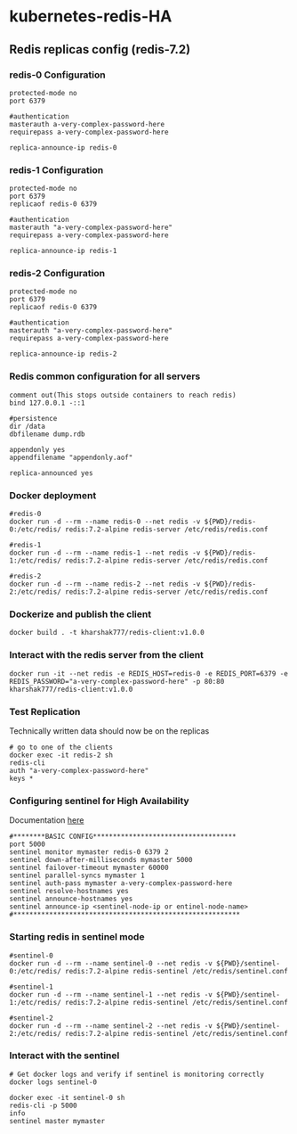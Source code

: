 # kubernetes-redis-HA

## Redis replicas config (redis-7.2)

### redis-0 Configuration

```
protected-mode no
port 6379

#authentication
masterauth a-very-complex-password-here
requirepass a-very-complex-password-here

replica-announce-ip redis-0
```
### redis-1 Configuration

```
protected-mode no
port 6379
replicaof redis-0 6379

#authentication
masterauth "a-very-complex-password-here"
requirepass a-very-complex-password-here

replica-announce-ip redis-1
```
### redis-2 Configuration

```
protected-mode no
port 6379
replicaof redis-0 6379

#authentication
masterauth "a-very-complex-password-here"
requirepass a-very-complex-password-here

replica-announce-ip redis-2
```

### Redis common configuration for all servers
```
comment out(This stops outside containers to reach redis)
bind 127.0.0.1 -::1

#persistence
dir /data
dbfilename dump.rdb

appendonly yes
appendfilename "appendonly.aof"

replica-announced yes
```

### Docker deployment

```
#redis-0
docker run -d --rm --name redis-0 --net redis -v ${PWD}/redis-0:/etc/redis/ redis:7.2-alpine redis-server /etc/redis/redis.conf

#redis-1
docker run -d --rm --name redis-1 --net redis -v ${PWD}/redis-1:/etc/redis/ redis:7.2-alpine redis-server /etc/redis/redis.conf

#redis-2
docker run -d --rm --name redis-2 --net redis -v ${PWD}/redis-2:/etc/redis/ redis:7.2-alpine redis-server /etc/redis/redis.conf
```

### Dockerize and publish the client
```
docker build . -t kharshak777/redis-client:v1.0.0
```

### Interact with the redis server from the client
```
docker run -it --net redis -e REDIS_HOST=redis-0 -e REDIS_PORT=6379 -e REDIS_PASSWORD="a-very-complex-password-here" -p 80:80 kharshak777/redis-client:v1.0.0
```
### Test Replication

Technically written data should now be on the replicas

```
# go to one of the clients
docker exec -it redis-2 sh
redis-cli
auth "a-very-complex-password-here"
keys *
```

### Configuring sentinel for High Availability

Documentation [here](https://redis.io/topics/sentinel)

```
#********BASIC CONFIG************************************
port 5000
sentinel monitor mymaster redis-0 6379 2
sentinel down-after-milliseconds mymaster 5000
sentinel failover-timeout mymaster 60000
sentinel parallel-syncs mymaster 1
sentinel auth-pass mymaster a-very-complex-password-here
sentinel resolve-hostnames yes
sentinel announce-hostnames yes
sentinel announce-ip <sentinel-node-ip or entinel-node-name>
#*********************************************************
```
### Starting redis in sentinel mode
```
#sentinel-0
docker run -d --rm --name sentinel-0 --net redis -v ${PWD}/sentinel-0:/etc/redis/ redis:7.2-alpine redis-sentinel /etc/redis/sentinel.conf

#sentinel-1
docker run -d --rm --name sentinel-1 --net redis -v ${PWD}/sentinel-1:/etc/redis/ redis:7.2-alpine redis-sentinel /etc/redis/sentinel.conf

#sentinel-2
docker run -d --rm --name sentinel-2 --net redis -v ${PWD}/sentinel-2:/etc/redis/ redis:7.2-alpine redis-sentinel /etc/redis/sentinel.conf
```
### Interact with the sentinel
```
# Get docker logs and verify if sentinel is monitoring correctly
docker logs sentinel-0

docker exec -it sentinel-0 sh
redis-cli -p 5000
info
sentinel master mymaster
```